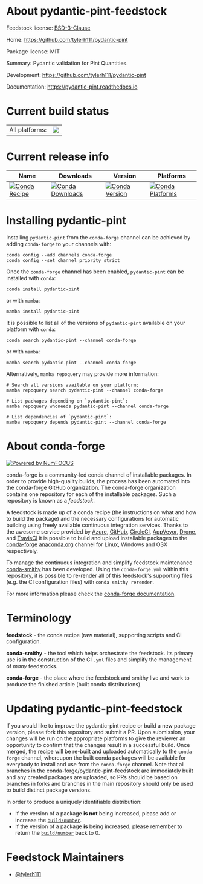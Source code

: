 About pydantic-pint-feedstock
=============================

Feedstock license: [BSD-3-Clause](https://github.com/conda-forge/pydantic-pint-feedstock/blob/main/LICENSE.txt)

Home: https://github.com/tylerh111/pydantic-pint

Package license: MIT

Summary: Pydantic validation for Pint Quantities.

Development: https://github.com/tylerh111/pydantic-pint

Documentation: https://pydantic-pint.readthedocs.io

Current build status
====================


<table><tr><td>All platforms:</td>
    <td>
      <a href="https://dev.azure.com/conda-forge/feedstock-builds/_build/latest?definitionId=26002&branchName=main">
        <img src="https://dev.azure.com/conda-forge/feedstock-builds/_apis/build/status/pydantic-pint-feedstock?branchName=main">
      </a>
    </td>
  </tr>
</table>

Current release info
====================

| Name | Downloads | Version | Platforms |
| --- | --- | --- | --- |
| [![Conda Recipe](https://img.shields.io/badge/recipe-pydantic--pint-green.svg)](https://anaconda.org/conda-forge/pydantic-pint) | [![Conda Downloads](https://img.shields.io/conda/dn/conda-forge/pydantic-pint.svg)](https://anaconda.org/conda-forge/pydantic-pint) | [![Conda Version](https://img.shields.io/conda/vn/conda-forge/pydantic-pint.svg)](https://anaconda.org/conda-forge/pydantic-pint) | [![Conda Platforms](https://img.shields.io/conda/pn/conda-forge/pydantic-pint.svg)](https://anaconda.org/conda-forge/pydantic-pint) |

Installing pydantic-pint
========================

Installing `pydantic-pint` from the `conda-forge` channel can be achieved by adding `conda-forge` to your channels with:

```
conda config --add channels conda-forge
conda config --set channel_priority strict
```

Once the `conda-forge` channel has been enabled, `pydantic-pint` can be installed with `conda`:

```
conda install pydantic-pint
```

or with `mamba`:

```
mamba install pydantic-pint
```

It is possible to list all of the versions of `pydantic-pint` available on your platform with `conda`:

```
conda search pydantic-pint --channel conda-forge
```

or with `mamba`:

```
mamba search pydantic-pint --channel conda-forge
```

Alternatively, `mamba repoquery` may provide more information:

```
# Search all versions available on your platform:
mamba repoquery search pydantic-pint --channel conda-forge

# List packages depending on `pydantic-pint`:
mamba repoquery whoneeds pydantic-pint --channel conda-forge

# List dependencies of `pydantic-pint`:
mamba repoquery depends pydantic-pint --channel conda-forge
```


About conda-forge
=================

[![Powered by
NumFOCUS](https://img.shields.io/badge/powered%20by-NumFOCUS-orange.svg?style=flat&colorA=E1523D&colorB=007D8A)](https://numfocus.org)

conda-forge is a community-led conda channel of installable packages.
In order to provide high-quality builds, the process has been automated into the
conda-forge GitHub organization. The conda-forge organization contains one repository
for each of the installable packages. Such a repository is known as a *feedstock*.

A feedstock is made up of a conda recipe (the instructions on what and how to build
the package) and the necessary configurations for automatic building using freely
available continuous integration services. Thanks to the awesome service provided by
[Azure](https://azure.microsoft.com/en-us/services/devops/), [GitHub](https://github.com/),
[CircleCI](https://circleci.com/), [AppVeyor](https://www.appveyor.com/),
[Drone](https://cloud.drone.io/welcome), and [TravisCI](https://travis-ci.com/)
it is possible to build and upload installable packages to the
[conda-forge](https://anaconda.org/conda-forge) [anaconda.org](https://anaconda.org/)
channel for Linux, Windows and OSX respectively.

To manage the continuous integration and simplify feedstock maintenance
[conda-smithy](https://github.com/conda-forge/conda-smithy) has been developed.
Using the ``conda-forge.yml`` within this repository, it is possible to re-render all of
this feedstock's supporting files (e.g. the CI configuration files) with ``conda smithy rerender``.

For more information please check the [conda-forge documentation](https://conda-forge.org/docs/).

Terminology
===========

**feedstock** - the conda recipe (raw material), supporting scripts and CI configuration.

**conda-smithy** - the tool which helps orchestrate the feedstock.
                   Its primary use is in the construction of the CI ``.yml`` files
                   and simplify the management of *many* feedstocks.

**conda-forge** - the place where the feedstock and smithy live and work to
                  produce the finished article (built conda distributions)


Updating pydantic-pint-feedstock
================================

If you would like to improve the pydantic-pint recipe or build a new
package version, please fork this repository and submit a PR. Upon submission,
your changes will be run on the appropriate platforms to give the reviewer an
opportunity to confirm that the changes result in a successful build. Once
merged, the recipe will be re-built and uploaded automatically to the
`conda-forge` channel, whereupon the built conda packages will be available for
everybody to install and use from the `conda-forge` channel.
Note that all branches in the conda-forge/pydantic-pint-feedstock are
immediately built and any created packages are uploaded, so PRs should be based
on branches in forks and branches in the main repository should only be used to
build distinct package versions.

In order to produce a uniquely identifiable distribution:
 * If the version of a package **is not** being increased, please add or increase
   the [``build/number``](https://docs.conda.io/projects/conda-build/en/latest/resources/define-metadata.html#build-number-and-string).
 * If the version of a package **is** being increased, please remember to return
   the [``build/number``](https://docs.conda.io/projects/conda-build/en/latest/resources/define-metadata.html#build-number-and-string)
   back to 0.

Feedstock Maintainers
=====================

* [@tylerh111](https://github.com/tylerh111/)

